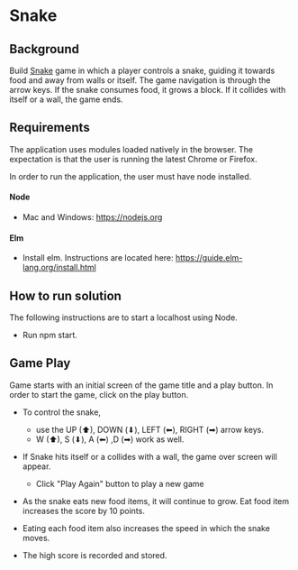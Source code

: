 # Snake

## Background

Build [Snake](<https://en.wikipedia.org/wiki/Snake_(video_game_genre)>) game in which a player controls a snake, guiding it towards food and away from walls or itself. The game navigation is through the arrow keys. If the snake consumes food, it grows a block. If it collides with itself or a wall, the game ends.

## Requirements

The application uses modules loaded natively in the browser. The expectation is that the user is running the latest Chrome or Firefox.

In order to run the application, the user must have node installed.

#### Node

- Mac and Windows: https://nodejs.org

#### Elm

- Install elm. Instructions are located here: https://guide.elm-lang.org/install.html

## How to run solution

The following instructions are to start a localhost using Node.

- Run npm start.

## Game Play

Game starts with an initial screen of the game title and a play button. In order to start the game, click on the play button.

- To control the snake,

  - use the UP (⬆), DOWN (⬇︎), LEFT (⬅︎), RIGHT (➡︎) arrow keys.
  - W (⬆), S (⬇︎), A (⬅︎) ,D (➡︎) work as well.

- If Snake hits itself or a collides with a wall, the game over screen will appear.

  - Click "Play Again" button to play a new game

- As the snake eats new food items, it will continue to grow. Eat food item increases the score by 10 points.

- Eating each food item also increases the speed in which the snake moves.

- The high score is recorded and stored.
